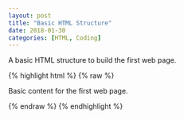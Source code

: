 ```yaml
---
layout: post
title: "Basic HTML Structure"
date: 2018-01-30
categories: [HTML, Coding]
---
```


A basic HTML structure to build the first web page.

{% highlight html %}
{% raw %}

<!DOCTYPE html>
<html lang="en">
  <head>
    <title>First Web Page</title>
    <meta charset="UTF-8">
    <link href="https://fonts.googleapis.com/css?family=Open+Sans+Condensed:300|Sonsie+One" rel="stylesheet" type="text/css">
  </head>
  <body>
    Basic content for the first web page.
  </body>
</html>

{% endraw %}
{% endhighlight %}
